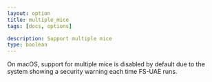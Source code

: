 ```yaml
---
layout: option
title: multiple_mice
tags: [docs, options]

description: Support multiple mice
type: boolean
---
```


On macOS, support for multiple mice is disabled by default due to the system
showing a security warning each time FS-UAE runs.
